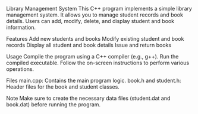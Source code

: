 Library Management System
This C++ program implements a simple library management system. It allows you to manage student records and book details. Users can add, modify, delete, and display student and book information.

Features
Add new students and books
Modify existing student and book records
Display all student and book details
Issue and return books

Usage
Compile the program using a C++ compiler (e.g., g++).
Run the compiled executable.
Follow the on-screen instructions to perform various operations.

Files
main.cpp: Contains the main program logic.
book.h and student.h: Header files for the book and student classes.

Note
Make sure to create the necessary data files (student.dat and book.dat) before running the program.
